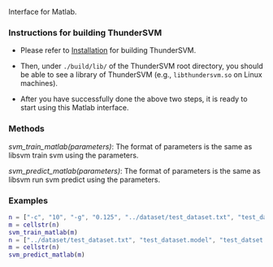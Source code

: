 Interface for Matlab.

### Instructions for building ThunderSVM
* Please refer to [Installation](http://thundersvm.readthedocs.io/en/latest/how-to.html) for building ThunderSVM.

* Then, under ```./build/lib/``` of the ThunderSVM root directory, you should be able to see a library of ThunderSVM (e.g., ```libthundersvm.so``` on Linux machines).

* After you have successfully done the above two steps, it is ready to start using this Matlab interface.

### Methods
*svm_train_matlab(parameters)*: The format of parameters is the same as libsvm
	train svm using the parameters.

*svm_predict_matlab(parameters)*: The format of parameters is the same as libsvm
	run svm predict using the parameters.

### Examples
```Matlab
n = ["-c", "10", "-g", "0.125", "../dataset/test_dataset.txt", "test_dataset.model"]
m = cellstr(n)
svm_train_matlab(m)
n = ["../dataset/test_dataset.txt", "test_dataset.model", "test_datset.out"]
m = cellstr(n)
svm_predict_matlab(m)
```
